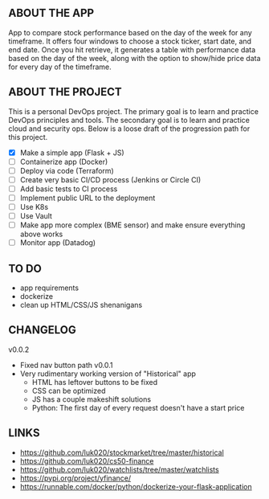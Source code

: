 ## ABOUT THE APP
App to compare stock performance based on the day of the week for any timeframe. It offers four windows to choose a stock ticker, start date, and end date. Once you hit retrieve, it generates a table with performance data based on the day of the week, along with the option to show/hide price data for every day of the timeframe.

## ABOUT THE PROJECT
This is a personal DevOps project. The primary goal is to learn and practice DevOps principles and tools. The secondary goal is to learn and practice cloud and security ops. Below is a loose draft of the progression path for this project.

- [x] Make a simple app (Flask + JS)
- [ ] Containerize app (Docker)
- [ ] Deploy via code (Terraform)
- [ ] Create very basic CI/CD process (Jenkins or Circle CI)
- [ ] Add basic tests to CI process
- [ ] Implement public URL to the deployment
- [ ] Use K8s
- [ ] Use Vault
- [ ] Make app more complex (BME sensor) and make ensure everything above works
- [ ] Monitor app (Datadog)

## TO DO
- app requirements
- dockerize
- clean up HTML/CSS/JS shenanigans

## CHANGELOG
v0.0.2
- Fixed nav button path
v0.0.1
- Very rudimentary working version of "Historical" app
    - HTML has leftover buttons to be fixed
    - CSS can be optimized
    - JS has a couple makeshift solutions
    - Python: The first day of every request doesn't have a start price

## LINKS
- https://github.com/luk020/stockmarket/tree/master/historical
- https://github.com/luk020/cs50-finance
- https://github.com/luk020/watchlists/tree/master/watchlists
- https://pypi.org/project/yfinance/
- https://runnable.com/docker/python/dockerize-your-flask-application